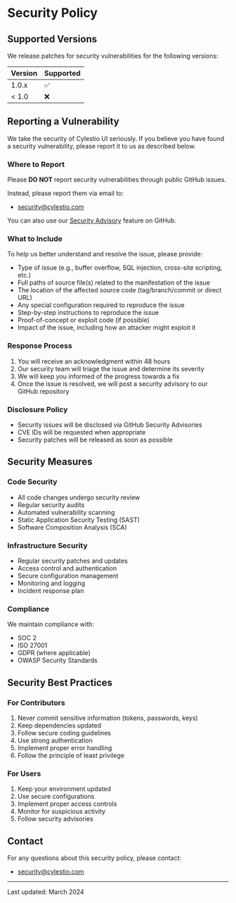 # Security Policy

## Supported Versions

We release patches for security vulnerabilities for the following versions:

| Version | Supported          |
| ------- | ------------------ |
| 1.0.x   | :white_check_mark: |
| < 1.0   | :x:                |

## Reporting a Vulnerability

We take the security of Cylestio UI seriously. If you believe you have found a security vulnerability, please report it to us as described below.

### Where to Report

Please **DO NOT** report security vulnerabilities through public GitHub issues.

Instead, please report them via email to:

- security@cylestio.com

You can also use our [Security Advisory](https://github.com/cylestio/cylestio-ui/security/advisories/new) feature on GitHub.

### What to Include

To help us better understand and resolve the issue, please provide:

- Type of issue (e.g., buffer overflow, SQL injection, cross-site scripting, etc.)
- Full paths of source file(s) related to the manifestation of the issue
- The location of the affected source code (tag/branch/commit or direct URL)
- Any special configuration required to reproduce the issue
- Step-by-step instructions to reproduce the issue
- Proof-of-concept or exploit code (if possible)
- Impact of the issue, including how an attacker might exploit it

### Response Process

1. You will receive an acknowledgment within 48 hours
2. Our security team will triage the issue and determine its severity
3. We will keep you informed of the progress towards a fix
4. Once the issue is resolved, we will post a security advisory to our GitHub repository

### Disclosure Policy

- Security issues will be disclosed via GitHub Security Advisories
- CVE IDs will be requested when appropriate
- Security patches will be released as soon as possible

## Security Measures

### Code Security

- All code changes undergo security review
- Regular security audits
- Automated vulnerability scanning
- Static Application Security Testing (SAST)
- Software Composition Analysis (SCA)

### Infrastructure Security

- Regular security patches and updates
- Access control and authentication
- Secure configuration management
- Monitoring and logging
- Incident response plan

### Compliance

We maintain compliance with:

- SOC 2
- ISO 27001
- GDPR (where applicable)
- OWASP Security Standards

## Security Best Practices

### For Contributors

1. Never commit sensitive information (tokens, passwords, keys)
2. Keep dependencies updated
3. Follow secure coding guidelines
4. Use strong authentication
5. Implement proper error handling
6. Follow the principle of least privilege

### For Users

1. Keep your environment updated
2. Use secure configurations
3. Implement proper access controls
4. Monitor for suspicious activity
5. Follow security advisories

## Contact

For any questions about this security policy, please contact:

- security@cylestio.com

---

Last updated: March 2024
